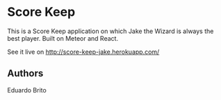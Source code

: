 # Score Keep
This is a Score Keep application on which Jake the Wizard is always the best player. Built on Meteor and React.

See it live on
http://score-keep-jake.herokuapp.com/

## Authors
Eduardo Brito
